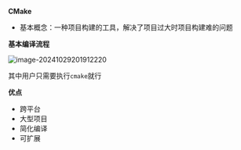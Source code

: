 **CMake**

- 基本概念：一种项目构建的工具，解决了项目过大时项目构建难的问题

**基本编译流程**

![image-20241029201912220](C:\Users\鲍钱莱尔\AppData\Roaming\Typora\typora-user-images\image-20241029201912220.png)

其中用户只需要执行`cmake`就行

**优点**

- 跨平台
- 大型项目
- 简化编译
- 可扩展